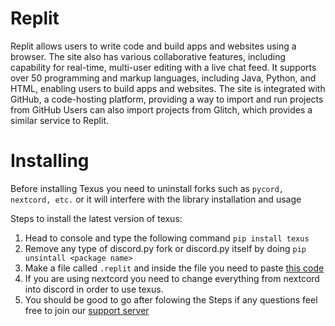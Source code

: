 # Replit
Replit allows users to write code and build apps and websites using a browser. The site also has various collaborative features, 
including capability for real-time, multi-user editing with a live chat feed. It supports over 50 programming and markup languages, including Java, Python, and HTML, enabling users to build apps and websites. 
The site is integrated with GitHub, a code-hosting platform, providing a way to import and run projects from GitHub Users can also import projects from Glitch, which provides a similar service to Replit.

# Installing
Before installing Texus you need to uninstall forks such as `pycord, nextcord, etc.` or it will interfere with the library installation and usage

Steps to install the latest version of texus:

1. Head to console and type the following command `pip install texus`
2. Remove any type of discord.py fork or discord.py itself by doing `pip unsintall <package name>`
3. Make a file called `.replit` and inside the file you need to paste [this code](www.google.com)
4. If you are using nextcord you need to change everything from nextcord into discord in order to use texus.
5. You should be good to go after folowing the Steps if any questions feel free to join our [support server](https://discord.gg/54f7UWNsAJ)
